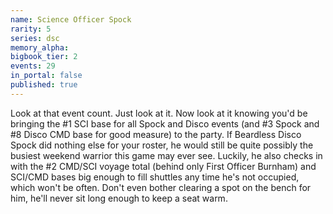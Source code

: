 ```yaml
---
name: Science Officer Spock
rarity: 5
series: dsc
memory_alpha:
bigbook_tier: 2
events: 29
in_portal: false
published: true
---
```


Look at that event count. Just look at it. Now look at it knowing you'd be bringing the #1 SCI base for all Spock and Disco events (and #3 Spock and #8 Disco CMD base for good measure) to the party. If Beardless Disco Spock did nothing else for your roster, he would still be quite possibly the busiest weekend warrior this game may ever see. Luckily, he also checks in with the #2 CMD/SCI voyage total (behind only First Officer Burnham) and SCI/CMD bases big enough to fill shuttles any time he's not occupied, which won't be often. Don't even bother clearing a spot on the bench for him, he'll never sit long enough to keep a seat warm.

